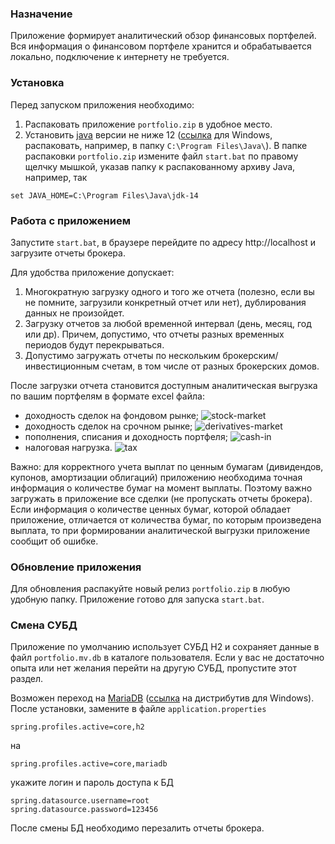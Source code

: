 ### Назначение
Приложение формирует аналитический обзор финансовых портфелей. Вся информация о финансовом портфеле хранится
и обрабатывается локально, подключение к интернету не требуется.

### Установка
Перед запуском приложения необходимо:
1. Распаковать приложение `portfolio.zip` в удобное место.
1. Установить [java](https://jdk.java.net/) версии не ниже 12
   ([ссылка](https://download.java.net/java/GA/jdk14/076bab302c7b4508975440c56f6cc26a/36/GPL/openjdk-14_windows-x64_bin.zip)
   для Windows, распаковать, например, в папку `C:\Program Files\Java\`).
   В папке распаковки `portfolio.zip` измените файл `start.bat` по правому щелчку мышкой, указав папку
   к распакованному архиву Java, например, так
```
set JAVA_HOME=C:\Program Files\Java\jdk-14
```

### Работа с приложением
Запустите `start.bat`, в браузере перейдите по адресу http://localhost и загрузите отчеты брокера.

Для удобства приложение допускает:
1. Многократную загрузку одного и того же отчета (полезно, если вы не помните, загрузили конкретный отчет или нет),
   дублирования данных не произойдет.
1. Загрузку отчетов за любой временной интервал (день, месяц, год или др). Причем, допустимо, что отчеты разных временных 
   периодов будут перекрываться.
1. Допустимо загружать отчеты по нескольким брокерским/инвестиционным счетам, в том числе от разных брокерских домов.

После загрузки отчета становится доступным аналитическая выгрузка по вашим портфелям в формате exсel файла:
- доходность сделок на фондовом рынке;
  ![stock-market](https://user-images.githubusercontent.com/11336712/78156498-8de02b00-7447-11ea-833c-cfc755bd7558.png)
- доходность сделок на срочном рынке;
  ![derivatives-market](https://user-images.githubusercontent.com/11336712/78156504-8f115800-7447-11ea-87e5-3cd4c34aab47.png)
- пополнения, списания и доходность портфеля;
  ![cash-in](https://user-images.githubusercontent.com/11336712/78156505-8f115800-7447-11ea-8f6d-6a34c21dfc89.png)
- налоговая нагрузка. 
  ![tax](https://user-images.githubusercontent.com/11336712/78156502-8e78c180-7447-11ea-9259-445c85d75a65.png)

Важно: для корректного учета выплат по ценным бумагам (дивидендов, купонов, амортизации облигаций) приложению необходима
точная информация о количестве бумаг на момент выплаты. Поэтому важно загружать в приложение все сделки (не пропускать
отчеты брокера). Если информация о количестве ценных бумаг, которой обладает приложение, отличается от количества бумаг,
по которым произведена выплата, то при формировании аналитической выгрузки приложение сообщит об ошибке.

### Обновление приложения
Для обновления распакуйте новый релиз `portfolio.zip` в любую удобную папку. Приложение готово для запуска `start.bat`.

### Смена СУБД
Приложение по умолчанию использует СУБД H2 и сохраняет данные в файл `portfolio.mv.db` в каталоге пользователя.
Если у вас не достаточно опыта или нет желания перейти на другую СУБД, пропустите этот раздел.

Возможен переход на [MariaDB](https://downloads.mariadb.org/)
([ссылка](https://downloads.mariadb.org/interstitial/mariadb-10.4.12/win32-packages/mariadb-10.4.12-win32.msi/from/http%3A//mariadb.melbourneitmirror.net/)
на дистрибутив для Windows). После установки, замените в файле `application.properties`
```
spring.profiles.active=core,h2
```
на
```
spring.profiles.active=core,mariadb
```
укажите логин и пароль доступа к БД
```
spring.datasource.username=root
spring.datasource.password=123456
```
После смены БД необходимо перезалить отчеты брокера.

